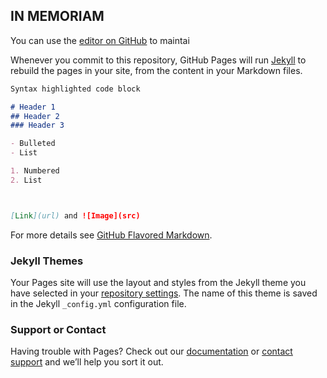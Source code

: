 ## IN MEMORIAM

You can use the [editor on GitHub](https://github.com/dedal-e/in-memoriam/edit/gh-pages/index.md) to maintai


Whenever you commit to this repository, GitHub Pages will run [Jekyll](https://jekyllrb.com/) to rebuild the pages in your site, from the content in your Markdown files.




```markdown
Syntax highlighted code block

# Header 1
## Header 2
### Header 3

- Bulleted
- List

1. Numbered
2. List



[Link](url) and ![Image](src)
```

For more details see [GitHub Flavored Markdown](https://guides.github.com/features/mastering-markdown/).

### Jekyll Themes

Your Pages site will use the layout and styles from the Jekyll theme you have selected in your [repository settings](https://github.com/dedal-e/in-memoriam/settings/pages). The name of this theme is saved in the Jekyll `_config.yml` configuration file.

### Support or Contact

Having trouble with Pages? Check out our [documentation](https://docs.github.com/categories/github-pages-basics/) or [contact support](https://support.github.com/contact) and we’ll help you sort it out.
